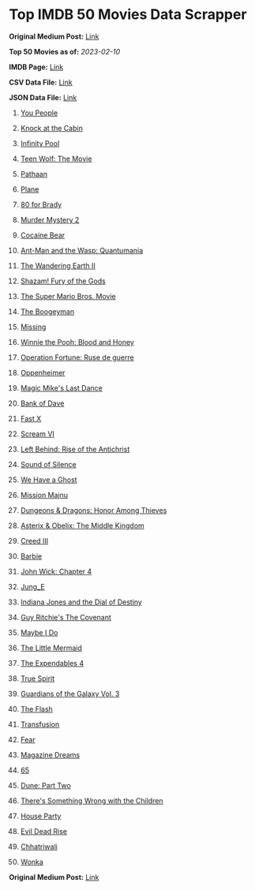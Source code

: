 # Top IMDB 50 Movies Data Scrapper

**Original Medium Post:** [Link](https://medium.com/@nishantsahoo/which-movie-should-i-watch-5c83a3c0f5b1) 

**Top 50 Movies as of:** _2023-02-10_

**IMDB Page:** [Link](http://www.imdb.com/search/title?release_date=2023,2023&title_type=feature)

**CSV Data File:** [Link](/Data/data.csv)

**JSON Data File:** [Link](/Data/data.json)

1. [You People](https://www.imdb.com/title/tt14826022/?ref_=adv_li_tt)

2. [Knock at the Cabin](https://www.imdb.com/title/tt15679400/?ref_=adv_li_tt)

3. [Infinity Pool](https://www.imdb.com/title/tt10365998/?ref_=adv_li_tt)

4. [Teen Wolf: The Movie](https://www.imdb.com/title/tt15486810/?ref_=adv_li_tt)

5. [Pathaan](https://www.imdb.com/title/tt12844910/?ref_=adv_li_tt)

6. [Plane](https://www.imdb.com/title/tt5884796/?ref_=adv_li_tt)

7. [80 for Brady](https://www.imdb.com/title/tt18079362/?ref_=adv_li_tt)

8. [Murder Mystery 2](https://www.imdb.com/title/tt15255288/?ref_=adv_li_tt)

9. [Cocaine Bear](https://www.imdb.com/title/tt14209916/?ref_=adv_li_tt)

10. [Ant-Man and the Wasp: Quantumania](https://www.imdb.com/title/tt10954600/?ref_=adv_li_tt)

11. [The Wandering Earth II](https://www.imdb.com/title/tt13539646/?ref_=adv_li_tt)

12. [Shazam! Fury of the Gods](https://www.imdb.com/title/tt10151854/?ref_=adv_li_tt)

13. [The Super Mario Bros. Movie](https://www.imdb.com/title/tt6718170/?ref_=adv_li_tt)

14. [The Boogeyman](https://www.imdb.com/title/tt3427252/?ref_=adv_li_tt)

15. [Missing](https://www.imdb.com/title/tt10855768/?ref_=adv_li_tt)

16. [Winnie the Pooh: Blood and Honey](https://www.imdb.com/title/tt19623240/?ref_=adv_li_tt)

17. [Operation Fortune: Ruse de guerre](https://www.imdb.com/title/tt7985704/?ref_=adv_li_tt)

18. [Oppenheimer](https://www.imdb.com/title/tt15398776/?ref_=adv_li_tt)

19. [Magic Mike's Last Dance](https://www.imdb.com/title/tt16280138/?ref_=adv_li_tt)

20. [Bank of Dave](https://www.imdb.com/title/tt14308636/?ref_=adv_li_tt)

21. [Fast X](https://www.imdb.com/title/tt5433140/?ref_=adv_li_tt)

22. [Scream VI](https://www.imdb.com/title/tt17663992/?ref_=adv_li_tt)

23. [Left Behind: Rise of the Antichrist](https://www.imdb.com/title/tt16174868/?ref_=adv_li_tt)

24. [Sound of Silence](https://www.imdb.com/title/tt19363554/?ref_=adv_li_tt)

25. [We Have a Ghost](https://www.imdb.com/title/tt7798604/?ref_=adv_li_tt)

26. [Mission Majnu](https://www.imdb.com/title/tt13131232/?ref_=adv_li_tt)

27. [Dungeons & Dragons: Honor Among Thieves](https://www.imdb.com/title/tt2906216/?ref_=adv_li_tt)

28. [Asterix & Obelix: The Middle Kingdom](https://www.imdb.com/title/tt11210390/?ref_=adv_li_tt)

29. [Creed III](https://www.imdb.com/title/tt11145118/?ref_=adv_li_tt)

30. [Barbie](https://www.imdb.com/title/tt1517268/?ref_=adv_li_tt)

31. [John Wick: Chapter 4](https://www.imdb.com/title/tt10366206/?ref_=adv_li_tt)

32. [Jung_E](https://www.imdb.com/title/tt22352848/?ref_=adv_li_tt)

33. [Indiana Jones and the Dial of Destiny](https://www.imdb.com/title/tt1462764/?ref_=adv_li_tt)

34. [Guy Ritchie's The Covenant](https://www.imdb.com/title/tt4873118/?ref_=adv_li_tt)

35. [Maybe I Do](https://www.imdb.com/title/tt20879602/?ref_=adv_li_tt)

36. [The Little Mermaid](https://www.imdb.com/title/tt5971474/?ref_=adv_li_tt)

37. [The Expendables 4](https://www.imdb.com/title/tt3291150/?ref_=adv_li_tt)

38. [True Spirit](https://www.imdb.com/title/tt2353868/?ref_=adv_li_tt)

39. [Guardians of the Galaxy Vol. 3](https://www.imdb.com/title/tt6791350/?ref_=adv_li_tt)

40. [The Flash](https://www.imdb.com/title/tt0439572/?ref_=adv_li_tt)

41. [Transfusion](https://www.imdb.com/title/tt14873054/?ref_=adv_li_tt)

42. [Fear](https://www.imdb.com/title/tt12830948/?ref_=adv_li_tt)

43. [Magazine Dreams](https://www.imdb.com/title/tt13652142/?ref_=adv_li_tt)

44. [65](https://www.imdb.com/title/tt12261776/?ref_=adv_li_tt)

45. [Dune: Part Two](https://www.imdb.com/title/tt15239678/?ref_=adv_li_tt)

46. [There's Something Wrong with the Children](https://www.imdb.com/title/tt16127696/?ref_=adv_li_tt)

47. [House Party](https://www.imdb.com/title/tt8005118/?ref_=adv_li_tt)

48. [Evil Dead Rise](https://www.imdb.com/title/tt13345606/?ref_=adv_li_tt)

49. [Chhatriwali](https://www.imdb.com/title/tt15516226/?ref_=adv_li_tt)

50. [Wonka](https://www.imdb.com/title/tt6166392/?ref_=adv_li_tt)

**Original Medium Post:** [Link](https://medium.com/@nishantsahoo/which-movie-should-i-watch-5c83a3c0f5b1) 
